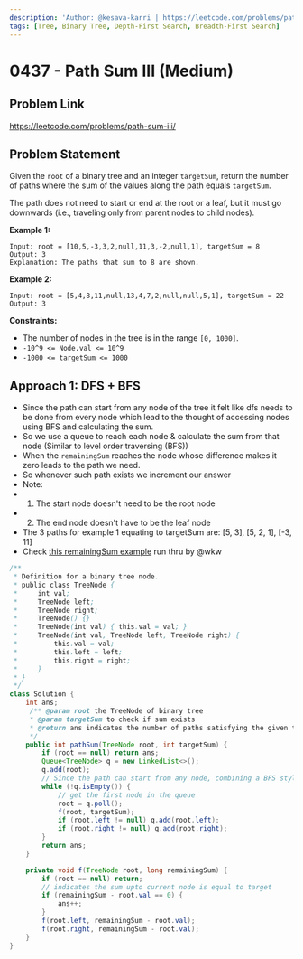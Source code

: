 ```yaml
---
description: 'Author: @kesava-karri | https://leetcode.com/problems/path-sum-iii/'
tags: [Tree, Binary Tree, Depth-First Search, Breadth-First Search]
---
```


# 0437 - Path Sum III (Medium)

## Problem Link

https://leetcode.com/problems/path-sum-iii/

## Problem Statement

Given the `root` of a binary tree and an integer `targetSum`, return the number of paths where the sum of the values along the path equals `targetSum`.

The path does not need to start or end at the root or a leaf, but it must go downwards (i.e., traveling only from parent nodes to child nodes).

**Example 1:**

```
Input: root = [10,5,-3,3,2,null,11,3,-2,null,1], targetSum = 8
Output: 3
Explanation: The paths that sum to 8 are shown.
```

**Example 2:**

```
Input: root = [5,4,8,11,null,13,4,7,2,null,null,5,1], targetSum = 22
Output: 3
```

**Constraints:**

- The number of nodes in the tree is in the range `[0, 1000]`.
- `-10^9 <= Node.val <= 10^9`
- `-1000 <= targetSum <= 1000`

## Approach 1: DFS + BFS

- Since the path can start from any node of the tree it felt like dfs needs to be done from every node which lead to the thought of accessing nodes using BFS and calculating the sum.
- So we use a queue to reach each node & calculate the sum from that node (Similar to level order traversing (BFS))
- When the `remainingSum` reaches the node whose difference makes it zero leads to the path we need.
- So whenever such path exists we increment our answer
- Note:
- 1. The start node doesn't need to be the root node
- 2. The end node doesn't have to be the leaf node
- The 3 paths for example 1 equating to targetSum are: [5, 3], [5, 2, 1], [-3, 11]
- Check [this remainingSum example](https://leetcode.com/problems/path-sum-ii/solutions/2615948/leetcode-the-hard-way-explained-line-by-line/remainingSum) run thru by @wkw

<Tabs>
<TabItem value="java" label="Java">
<SolutionAuthor name="@kesava-karri"/>

```java
/**
 * Definition for a binary tree node.
 * public class TreeNode {
 *     int val;
 *     TreeNode left;
 *     TreeNode right;
 *     TreeNode() {}
 *     TreeNode(int val) { this.val = val; }
 *     TreeNode(int val, TreeNode left, TreeNode right) {
 *         this.val = val;
 *         this.left = left;
 *         this.right = right;
 *     }
 * }
 */
class Solution {
    int ans;
     /** @param root the TreeNode of binary tree
     * @param targetSum to check if sum exists
     * @return ans indicates the number of paths satisfying the given targetSum
     */
    public int pathSum(TreeNode root, int targetSum) {
        if (root == null) return ans;
        Queue<TreeNode> q = new LinkedList<>();
        q.add(root);
        // Since the path can start from any node, combining a BFS style approach w DFS
        while (!q.isEmpty()) {
            // get the first node in the queue
            root = q.poll();
            f(root, targetSum);
            if (root.left != null) q.add(root.left);
            if (root.right != null) q.add(root.right);
        }
        return ans;
    }

    private void f(TreeNode root, long remainingSum) {
        if (root == null) return;
        // indicates the sum upto current node is equal to target
        if (remainingSum - root.val == 0) {
            ans++;
        }
        f(root.left, remainingSum - root.val);
        f(root.right, remainingSum - root.val);
    }
}
```

</TabItem>
</Tabs>
